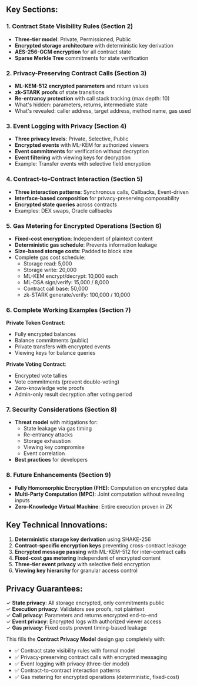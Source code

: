 
## **Key Sections:**

### **1. Contract State Visibility Rules (Section 2)**
- **Three-tier model**: Private, Permissioned, Public
- **Encrypted storage architecture** with deterministic key derivation
- **AES-256-GCM encryption** for all contract state
- **Sparse Merkle Tree** commitments for state verification

### **2. Privacy-Preserving Contract Calls (Section 3)**
- **ML-KEM-512 encrypted parameters** and return values
- **zk-STARK proofs** of state transitions
- **Re-entrancy protection** with call stack tracking (max depth: 10)
- What's hidden: parameters, returns, intermediate state
- What's revealed: caller address, target address, method name, gas used

### **3. Event Logging with Privacy (Section 4)**
- **Three privacy levels**: Private, Selective, Public
- **Encrypted events** with ML-KEM for authorized viewers
- **Event commitments** for verification without decryption
- **Event filtering** with viewing keys for decryption
- Example: Transfer events with selective field encryption

### **4. Contract-to-Contract Interaction (Section 5)**
- **Three interaction patterns**: Synchronous calls, Callbacks, Event-driven
- **Interface-based composition** for privacy-preserving composability
- **Encrypted state queries** across contracts
- Examples: DEX swaps, Oracle callbacks

### **5. Gas Metering for Encrypted Operations (Section 6)**
- **Fixed-cost encryption**: Independent of plaintext content
- **Deterministic gas schedule**: Prevents information leakage
- **Size-based storage costs**: Padded to block size
- Complete gas cost schedule:
  - Storage read: 5,000
  - Storage write: 20,000
  - ML-KEM encrypt/decrypt: 10,000 each
  - ML-DSA sign/verify: 15,000 / 8,000
  - Contract call base: 50,000
  - zk-STARK generate/verify: 100,000 / 10,000

### **6. Complete Working Examples (Section 7)**

**Private Token Contract**:
- Fully encrypted balances
- Balance commitments (public)
- Private transfers with encrypted events
- Viewing keys for balance queries

**Private Voting Contract**:
- Encrypted vote tallies
- Vote commitments (prevent double-voting)
- Zero-knowledge vote proofs
- Admin-only result decryption after voting period

### **7. Security Considerations (Section 8)**
- **Threat model** with mitigations for:
  - State leakage via gas timing
  - Re-entrancy attacks
  - Storage exhaustion
  - Viewing key compromise
  - Event correlation
- **Best practices** for developers

### **8. Future Enhancements (Section 9)**
- **Fully Homomorphic Encryption (FHE)**: Computation on encrypted data
- **Multi-Party Computation (MPC)**: Joint computation without revealing inputs
- **Zero-Knowledge Virtual Machine**: Entire execution proven in ZK

## **Key Technical Innovations:**

1. **Deterministic storage key derivation** using SHAKE-256
2. **Contract-specific encryption keys** preventing cross-contract leakage
3. **Encrypted message passing** with ML-KEM-512 for inter-contract calls
4. **Fixed-cost gas metering** independent of encrypted content
5. **Three-tier event privacy** with selective field encryption
6. **Viewing key hierarchy** for granular access control

## **Privacy Guarantees:**

✓ **State privacy**: All storage encrypted, only commitments public  
✓ **Execution privacy**: Validators see proofs, not plaintext  
✓ **Call privacy**: Parameters and returns encrypted end-to-end  
✓ **Event privacy**: Encrypted logs with authorized viewer access  
✓ **Gas privacy**: Fixed costs prevent timing-based leakage  

This fills the **Contract Privacy Model** design gap completely with:
- ✅ Contract state visibility rules with formal model
- ✅ Privacy-preserving contract calls with encrypted messaging
- ✅ Event logging with privacy (three-tier model)
- ✅ Contract-to-contract interaction patterns
- ✅ Gas metering for encrypted operations (deterministic, fixed-cost)

